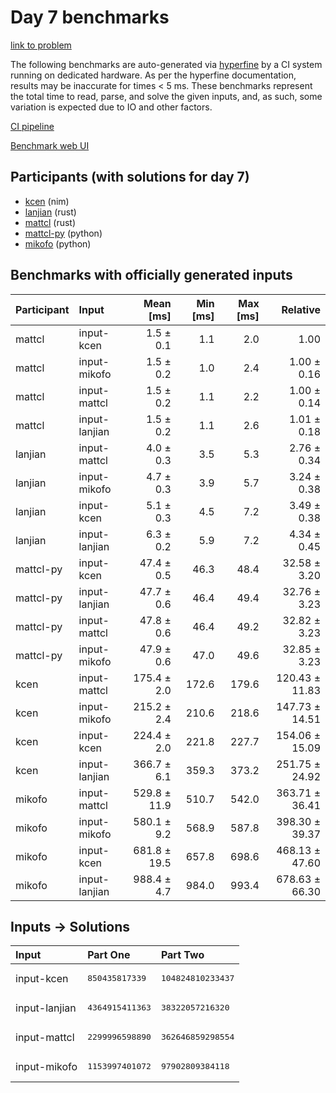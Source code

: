 # Day 7 benchmarks

[link to problem](https://adventofcode.com/2024/day/7)

The following benchmarks are auto-generated via
[hyperfine](https://github.com/sharkdp/hyperfine) by a CI system running on
dedicated hardware. As per the hyperfine documentation, results may be
inaccurate for times < 5 ms. These benchmarks represent the total time to read,
parse, and solve the given inputs, and, as such, some variation is expected due
to IO and other factors.

[CI pipeline](http://ci.papercode.net:8080/teams/main/pipelines/aoc2024)

[Benchmark web UI](https://aoc.ancalagon.black)


## Participants (with solutions for day 7)

- [kcen](https://github.com/kcen/aoc2024) (nim)
- [lanjian](https://github.com/lanjian/aoc-2024) (rust)
- [mattcl](https://github.com/mattcl/aoc2024) (rust)
- [mattcl-py](https://github.com/mattcl/aoc2024-py) (python)
- [mikofo](https://github.com/mikofo/aoc2024) (python)


## Benchmarks with officially generated inputs

| Participant | Input | Mean [ms] | Min [ms] | Max [ms] | Relative |
|:---|:---|---:|---:|---:|---:|
| mattcl | input-kcen | 1.5 ± 0.1 | 1.1 | 2.0 | 1.00 |
| mattcl | input-mikofo | 1.5 ± 0.2 | 1.0 | 2.4 | 1.00 ± 0.16 |
| mattcl | input-mattcl | 1.5 ± 0.2 | 1.1 | 2.2 | 1.00 ± 0.14 |
| mattcl | input-lanjian | 1.5 ± 0.2 | 1.1 | 2.6 | 1.01 ± 0.18 |
| lanjian | input-mattcl | 4.0 ± 0.3 | 3.5 | 5.3 | 2.76 ± 0.34 |
| lanjian | input-mikofo | 4.7 ± 0.3 | 3.9 | 5.7 | 3.24 ± 0.38 |
| lanjian | input-kcen | 5.1 ± 0.3 | 4.5 | 7.2 | 3.49 ± 0.38 |
| lanjian | input-lanjian | 6.3 ± 0.2 | 5.9 | 7.2 | 4.34 ± 0.45 |
| mattcl-py | input-kcen | 47.4 ± 0.5 | 46.3 | 48.4 | 32.58 ± 3.20 |
| mattcl-py | input-lanjian | 47.7 ± 0.6 | 46.4 | 49.4 | 32.76 ± 3.23 |
| mattcl-py | input-mattcl | 47.8 ± 0.6 | 46.4 | 49.2 | 32.82 ± 3.23 |
| mattcl-py | input-mikofo | 47.9 ± 0.6 | 47.0 | 49.6 | 32.85 ± 3.23 |
| kcen | input-mattcl | 175.4 ± 2.0 | 172.6 | 179.6 | 120.43 ± 11.83 |
| kcen | input-mikofo | 215.2 ± 2.4 | 210.6 | 218.6 | 147.73 ± 14.51 |
| kcen | input-kcen | 224.4 ± 2.0 | 221.8 | 227.7 | 154.06 ± 15.09 |
| kcen | input-lanjian | 366.7 ± 6.1 | 359.3 | 373.2 | 251.75 ± 24.92 |
| mikofo | input-mattcl | 529.8 ± 11.9 | 510.7 | 542.0 | 363.71 ± 36.41 |
| mikofo | input-mikofo | 580.1 ± 9.2 | 568.9 | 587.8 | 398.30 ± 39.37 |
| mikofo | input-kcen | 681.8 ± 19.5 | 657.8 | 698.6 | 468.13 ± 47.60 |
| mikofo | input-lanjian | 988.4 ± 4.7 | 984.0 | 993.4 | 678.63 ± 66.30 |


## Inputs -> Solutions

| Input | Part One | Part Two |
|:---|:---|:---|
|input-kcen|<pre>850435817339</pre>|<pre>104824810233437</pre>|
|input-lanjian|<pre>4364915411363</pre>|<pre>38322057216320</pre>|
|input-mattcl|<pre>2299996598890</pre>|<pre>362646859298554</pre>|
|input-mikofo|<pre>1153997401072</pre>|<pre>97902809384118</pre>|